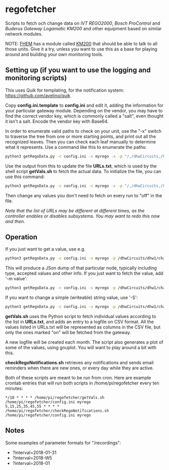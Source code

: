 # regofetcher
Scripts to fetch och change data on *IVT REGO2000*, *Bosch ProControl* and *Buderus Gateway Logamatic KM200*
and other equipment based on similar network modules.

NOTE: [FHEM](http://www.fhem.de/) has a module called [KM200](https://wiki.fhem.de/wiki/Buderus_Web_Gateway) that
should be able to talk to all those units. Give it a try, unless you want to use this as a
base for playing around and building your own monitoring tools.

## Setting up (if you want to use the logging and monitoring scripts)
This uses Quik for templating, for the notification system: https://github.com/avelino/quik

Copy **config.ini.template** to **config.ini** and edit it, adding the information for your particular
gateway module. Depending on the vendor, you may have to find the correct vendor key, which is
commonly called a "salt", even thought it isn't a salt. Encode the vendor key with Base64.

In order to enumerate valid paths to check on your unit, use the "-x" switch to traverse
the tree from one or more starting points, and print out all the recognized leaves. Then
you can check each leaf manually to determine what it represents. Use a command like this
to enumerate the paths:

```bash
python3 getRegoData.py -c config.ini -s myrego -x -p "/,/dhwCircuits,/heatingCircuits,/recordings,/solarCircuits,/system,/gateway,/heatSources,/notifications,/application"
```

Use the output from this to update the file **URLs.txt**, which is used by the shell script
**getVals.sh** to fetch the actual data. To initialize the file, you can use this command:

```bash
python3 getRegoData.py -c config.ini -s myrego -x -p "/,/dhwCircuits,/heatingCircuits,/recordings,/solarCircuits,/system,/gateway,/heatSources,/notifications,/application" | grep "^scalar:" | sed 's/scalar/scalar:on/' > URLs.txt
```

Then change any values you don't need to fetch on every run to "off" in the file.

*Note that the list of URLs may be different at different times, as the controller enables or disables subsystems. You may want to redo this now and then.*

## Operation

If you just want to get a value, use e.g.

```bash
python3 getRegoData.py -c config.ini -s myrego -p /dhwCircuits/dhw1/charge
```

This will produce a JSon dump of that particular node, typically including type, accepted values and other info. If you just want to fetch the value, add '-m value':

```bash
python3 getRegoData.py -c config.ini -s myrego -p /dhwCircuits/dhw1/charge -m value
```

If you want to change a simple (writeable) string value, use '-S':

```bash
python3 getRegoData.py -c config.ini -s myrego -p /dhwCircuits/dhw1/charge -S start
```

**getVals.sh** uses the Python script to fetch individual values according to the list in **URLs.txt**,
and adds an entry to a logfile on CSV format. All the values listed in URLs.txt will be represented
as columns in the CSV file, but only the ones marked "on" will be fetched from the gateway.

A new logfile will be created each month.
The script also generates a plot of some of the values, using gnuplot.
You will want to play around a bit with this.

**checkRegoNotifications.sh** retrieves any notifications and sends email reminders when there are
new ones, or every day while they are active.

Both of these scripts are meant to be run from cron. Here are example crontab entries that will
run both scripts in /home/pi/regofetcher every ten minutes:
```
*/10 * * * * /home/pi/regofetcher/getVals.sh /home/pi/regofetcher/config.ini myrego
5,15,25,35,45,55 * * * * /home/pi/regofetcher/checkRegoNotifications.sh /home/pi/regofetcher/config.ini myrego
```

## Notes

Some examples of parameter formats for "/recordings":
- ?interval=2018-01-31
- ?interval=2018-W5
- ?interval=2018-01


